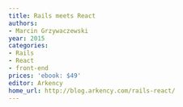 ```yaml
---
title: Rails meets React
authors:
- Marcin Grzywaczewski
year: 2015
categories:
- Rails
- React
- front-end
prices: 'ebook: $49'
editor: Arkency
home_url: http://blog.arkency.com/rails-react/
---
```

